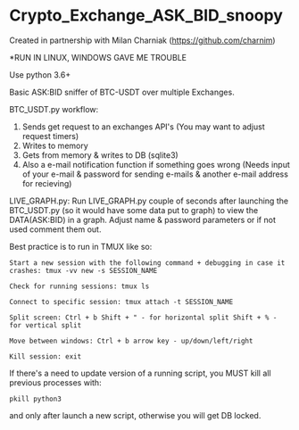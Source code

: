 # Crypto_Exchange_ASK_BID_snoopy
Created in partnership with Milan Charniak (https://github.com/charnim)

*RUN IN LINUX, WINDOWS GAVE ME TROUBLE

Use python 3.6+

Basic ASK:BID sniffer of BTC-USDT over multiple Exchanges.

BTC_USDT.py workflow:

1) Sends get request to an exchanges API's (You may want to adjust request timers)
2) Writes to memory
3) Gets from memory & writes to DB (sqlite3)
4) Also a e-mail notification function if something goes wrong (Needs input of your e-mail & password for sending e-mails & another e-mail address for recieving)

LIVE_GRAPH.py:
Run LIVE_GRAPH.py couple of seconds after launching the BTC_USDT.py (so it would have some data put to graph) to view the DATA(ASK:BID) in a graph.
Adjust name & password parameters or if not used comment them out.

Best practice is to run in TMUX like so:

    Start a new session with the following command + debugging in case it crashes: tmux -vv new -s SESSION_NAME

    Check for running sessions: tmux ls

    Connect to specific session: tmux attach -t SESSION_NAME

    Split screen: Ctrl + b Shift + " - for horizontal split Shift + % - for vertical split

    Move between windows: Ctrl + b arrow key - up/down/left/right

    Kill session: exit

If there's a need to update version of a running script, you MUST kill all previous processes with:

    pkill python3

and only after launch a new script, otherwise you will get DB locked.

